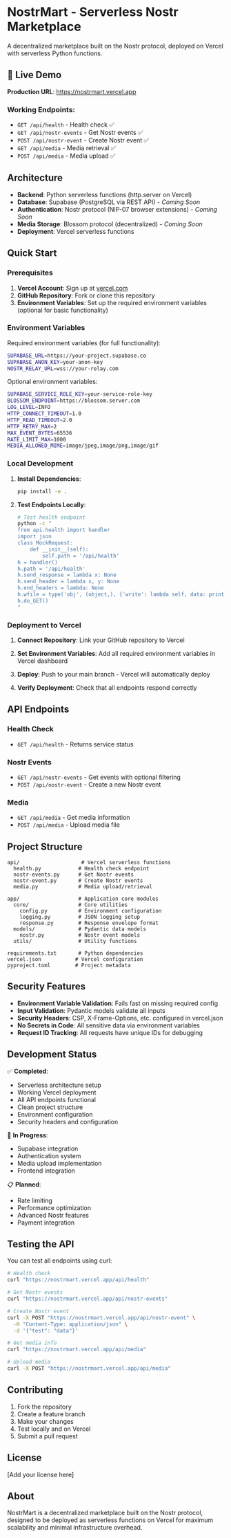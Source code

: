 # NostrMart - Serverless Nostr Marketplace

A decentralized marketplace built on the Nostr protocol, deployed on Vercel with serverless Python functions.

## 🚀 Live Demo

**Production URL**: https://nostrmart.vercel.app

### Working Endpoints:
- `GET /api/health` - Health check ✅
- `GET /api/nostr-events` - Get Nostr events ✅
- `POST /api/nostr-event` - Create Nostr event ✅
- `GET /api/media` - Media retrieval ✅
- `POST /api/media` - Media upload ✅

## Architecture

- **Backend**: Python serverless functions (http.server on Vercel)
- **Database**: Supabase (PostgreSQL via REST API) - *Coming Soon*
- **Authentication**: Nostr protocol (NIP-07 browser extensions) - *Coming Soon*
- **Media Storage**: Blossom protocol (decentralized) - *Coming Soon*
- **Deployment**: Vercel serverless functions

## Quick Start

### Prerequisites

1. **Vercel Account**: Sign up at [vercel.com](https://vercel.com)
2. **GitHub Repository**: Fork or clone this repository
3. **Environment Variables**: Set up the required environment variables (optional for basic functionality)

### Environment Variables

Required environment variables (for full functionality):

```bash
SUPABASE_URL=https://your-project.supabase.co
SUPABASE_ANON_KEY=your-anon-key
NOSTR_RELAY_URL=wss://your-relay.com
```

Optional environment variables:

```bash
SUPABASE_SERVICE_ROLE_KEY=your-service-role-key
BLOSSOM_ENDPOINT=https://blossom.server.com
LOG_LEVEL=INFO
HTTP_CONNECT_TIMEOUT=1.0
HTTP_READ_TIMEOUT=2.0
HTTP_RETRY_MAX=2
MAX_EVENT_BYTES=65536
RATE_LIMIT_MAX=1000
MEDIA_ALLOWED_MIME=image/jpeg,image/png,image/gif
```

### Local Development

1. **Install Dependencies**:
   ```bash
   pip install -e .
   ```

2. **Test Endpoints Locally**:
   ```bash
   # Test health endpoint
   python -c "
   from api.health import handler
   import json
   class MockRequest:
       def __init__(self):
           self.path = '/api/health'
   h = handler()
   h.path = '/api/health'
   h.send_response = lambda x: None
   h.send_header = lambda x, y: None
   h.end_headers = lambda: None
   h.wfile = type('obj', (object,), {'write': lambda self, data: print(json.loads(data.decode()))})()
   h.do_GET()
   "
   ```

### Deployment to Vercel

1. **Connect Repository**: Link your GitHub repository to Vercel

2. **Set Environment Variables**: Add all required environment variables in Vercel dashboard

3. **Deploy**: Push to your main branch - Vercel will automatically deploy

4. **Verify Deployment**: Check that all endpoints respond correctly

## API Endpoints

### Health Check
- `GET /api/health` - Returns service status

### Nostr Events
- `GET /api/nostr-events` - Get events with optional filtering
- `POST /api/nostr-event` - Create a new Nostr event

### Media
- `GET /api/media` - Get media information
- `POST /api/media` - Upload media file

## Project Structure

```
api/                    # Vercel serverless functions
  health.py            # Health check endpoint
  nostr-events.py      # Get Nostr events
  nostr-event.py       # Create Nostr events
  media.py             # Media upload/retrieval

app/                   # Application core modules
  core/                # Core utilities
    config.py          # Environment configuration
    logging.py         # JSON logging setup
    response.py        # Response envelope format
  models/              # Pydantic data models
    nostr.py           # Nostr event models
  utils/               # Utility functions

requirements.txt       # Python dependencies
vercel.json           # Vercel configuration
pyproject.toml        # Project metadata
```

## Security Features

- **Environment Variable Validation**: Fails fast on missing required config
- **Input Validation**: Pydantic models validate all inputs
- **Security Headers**: CSP, X-Frame-Options, etc. configured in vercel.json
- **No Secrets in Code**: All sensitive data via environment variables
- **Request ID Tracking**: All requests have unique IDs for debugging

## Development Status

✅ **Completed**:
- Serverless architecture setup
- Working Vercel deployment
- All API endpoints functional
- Clean project structure
- Environment configuration
- Security headers and configuration

🚧 **In Progress**:
- Supabase integration
- Authentication system
- Media upload implementation
- Frontend integration

📋 **Planned**:
- Rate limiting
- Performance optimization
- Advanced Nostr features
- Payment integration

## Testing the API

You can test all endpoints using curl:

```bash
# Health check
curl "https://nostrmart.vercel.app/api/health"

# Get Nostr events
curl "https://nostrmart.vercel.app/api/nostr-events"

# Create Nostr event
curl -X POST "https://nostrmart.vercel.app/api/nostr-event" \
  -H "Content-Type: application/json" \
  -d '{"test": "data"}'

# Get media info
curl "https://nostrmart.vercel.app/api/media"

# Upload media
curl -X POST "https://nostrmart.vercel.app/api/media"
```

## Contributing

1. Fork the repository
2. Create a feature branch
3. Make your changes
4. Test locally and on Vercel
5. Submit a pull request

## License

[Add your license here]

## About

NostrMart is a decentralized marketplace built on the Nostr protocol, designed to be deployed as serverless functions on Vercel for maximum scalability and minimal infrastructure overhead.